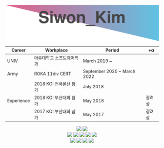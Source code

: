 <!--
**kimww42/kimww42** is a ✨ _special_ ✨ repository because its `README.md` (this file) appears on your GitHub profile.

Here are some ideas to get you started:

- 🔭 I’m currently working on ...
- 🌱 I’m currently learning ...
- 👯 I’m looking to collaborate on ...
- 🤔 I’m looking for help with ...
- 💬 Ask me about ...
- 📫 How to reach me: ...
- 😄 Pronouns: ...
- ⚡ Fun fact: ...
-->
<p align = "center">
  <img src="api.svg">
</p>
<div align=center>
<table>
    <thead>
        <tr>
            <th>Career</th>
            <th>Workplace</th>
            <th>Period</th>
          <th>+α</th>
        </tr>
    </thead>
    <tbody>
        <tr>
            <td>UNIV</td>
            <td>아주대학교 소프트웨어학과</td>
            <td>March 2019 ~</td>
          <td></td>
        </tr>
        <tr>
            <td>Army</td>
            <td>ROKA 11div CERT</td>
            <td>September 2020 ~ March 2022</td>
          <td></td>
        </tr>
        <tr>
            <td rowspan=3>Experience</td>
            <td>2018 KOI 전국본선 참가</td>
          <td>July 2018</td>
          <td></td>
        </tr>
        <tr>
            <td>2018 KOI 부산대회 참가</td>
          <td>May 2018</td>
          <td>장려상</td>
        </tr>
      <tr>
            <td>2017 KOI 부산대회 참가</td>
          <td>May 2017</td>
          <td>장려상</td>
        </tr>
    </tbody>
</table>


<img src="https://img.shields.io/badge/Windows 10-0078D6?style=flat-square&logo=Windows&logoColor=white"/></a>
<img src="https://img.shields.io/badge/Ubuntu-E95420?style=flat-square&logo=Ubuntu&logoColor=white"/></a><br>
<img src="https://img.shields.io/badge/C-A8B9CC?style=flat-square&logo=C&logoColor=white"/></a>
<img src="https://img.shields.io/badge/C++-00599C?style=flat-square&logo=C%2B%2B&logoColor=white"/></a>
<img src="https://img.shields.io/badge/Java-007396?style=flat-square&logo=Java&logoColor=white"/></a>
<img src="https://img.shields.io/badge/Dart-0175C2?style=flat-square&logo=Dart&logoColor=white"/></a>
<img src="https://img.shields.io/badge/Flutter-02569B?style=flat-square&logo=Flutter&logoColor=white"/></a><br>
<img src="https://img.shields.io/badge/Android Studio-3DDC84?style=flat-square&logo=Android&logoColor=white"/></a>
<img src="https://img.shields.io/badge/Visual Studio-5C2D91?style=flat-square&logo=Visual Studio&logoColor=white"/></a>
<img src="https://img.shields.io/badge/Visual%20Studio%20Code-007ACC?style=flat-square&logo=Visual%20Studio%20Code&logoColor=white"/></a>
<img src="https://img.shields.io/badge/Eclipse-2C2255?style=flat-square&logo=Eclipse&logoColor=white"/></a>
</div>
